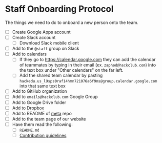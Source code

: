 # Staff Onboarding Protocol

The things we need to do to onboard a new person onto the team.

- [ ] Create Google Apps account
- [ ] Create Slack account
  - [ ] Download Slack mobile client
- [ ] Add to the `@staff` group on Slack
- [ ] Add to calendars
  - [ ] If they go to https://calendar.google.com they can add the calendar of
    teammates by typing in their email (ex. `zaphod@hackclub.com`) into the
    text box under "Other calendars" on the far left.
  - [ ] Add the shared team calendar by pasting
    `hackedu.us_l9sps0raf14hmn721076a6f9ms@group.calendar.google.com` into that
    same text box
- [ ] Add to GitHub organization
- [ ] Add to `emails@hackclub.com` Google Group
- [ ] Add to Google Drive folder
- [ ] Add to Dropbox
- [ ] Add to README of [meta](https://github.com/hackclub/meta) repo
- [ ] Add to the team page of our website
- [ ] Have them read the following:
  - [ ] [`README.md`](../README.md)
  - [ ] [Contribution guidelines](https://github.com/hackclub/hackclub/blob/master/CONTRIBUTING.md)
